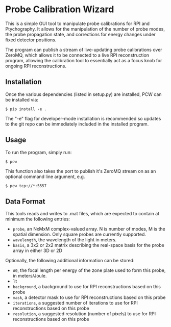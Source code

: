 # Probe Calibration Wizard

This is a simple GUI tool to manipulate probe calibrations for RPI and Ptychography. It allows for the manipulation of the number of probe modes, the probe propagation state, and corrections for energy changes under fixed detector positions.

The program can publish a stream of live-updating probe calibrations over ZeroMQ, which allows it to be connected to a live RPI reconstruction program, allowing the calibration tool to essentially act as a focus knob for ongoing RPI reconstructions.


## Installation

Once the various dependencies (listed in setup.py) are installed, PCW can be installed via:

```console
$ pip install -e .
```

The "-e" flag for developer-mode installation is recommended so updates to the git repo can be immediately included in the installed program.

## Usage

To run the program, simply run:

```console
$ pcw
```

This function also takes the port to publish it's ZeroMQ stream on as an optional command line argument, e.g.

```console
$ pcw tcp://*:5557
```

## Data Format

This tools reads and writes to .mat files, which are expected to contain at minimum the following entries:

- `probe`, an NxMxM complex-valued array. N is number of modes, M is the spatial dimension. Only square probes are currently supported.
- `wavelength`, the wavelength of the light in meters.
- `basis`, a 3x2 or 2x2 matrix describing the real-space basis for the probe array in either 3D or 2D

Optionally, the following additional information can be stored:

- `A0`, the focal length per energy of the zone plate used to form this probe, in meters/Joule.
- `it
- `background`, a background to use for RPI reconstructions based on this probe
- `mask`, a detector mask to use for RPI reconstructions based on this probe
- `iterations`, a suggested number of iterations to use for RPI reconstructions based on this probe
- `resolution`, a suggested resolution (number of pixels) to use for RPI reconstructions based on this probe